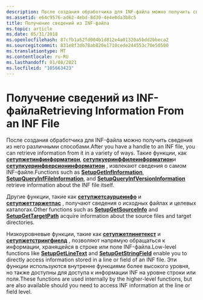 ```yaml
---
description: После создания обработчика для INF-файла можно получить сведения из него различными способами. Такие функции, как Сетупжетинфинформатион, Сетупкуеринффилеинформатион и Сетупкуеринфверсионинформатион, извлекают сведения о самом INF-файле.
ms.assetid: e64c9576-ad62-4ebd-8d30-4e4e0da3b8c5
title: Получение сведений из INF-файла
ms.topic: article
ms.date: 05/31/2018
ms.openlocfilehash: 87cfb1a52fd004b1d812e4a01320a5bdd2bbeca2
ms.sourcegitcommit: 831e8f3db78ab820e1710cede244553c70e50500
ms.translationtype: MT
ms.contentlocale: ru-RU
ms.lasthandoff: 01/08/2021
ms.locfileid: "105663423"
---
```

# <a name="retrieving-information-from-an-inf-file"></a><span data-ttu-id="c8090-104">Получение сведений из INF-файла</span><span class="sxs-lookup"><span data-stu-id="c8090-104">Retrieving Information From an INF File</span></span>

<span data-ttu-id="c8090-105">После создания обработчика для INF-файла можно получить сведения из него различными способами.</span><span class="sxs-lookup"><span data-stu-id="c8090-105">After you have a handle to an INF file, you can retrieve information from it in a variety of ways.</span></span> <span data-ttu-id="c8090-106">Такие функции, как [**сетупжетинфинформатион**](/windows/desktop/api/Setupapi/nf-setupapi-setupgetinfinformationa), [**сетупкуеринффилеинформатион**](/windows/desktop/api/Setupapi/nf-setupapi-setupqueryinffileinformationa)и [**сетупкуеринфверсионинформатион**](/windows/desktop/api/Setupapi/nf-setupapi-setupqueryinfversioninformationa) , извлекают сведения о самом INF-файле.</span><span class="sxs-lookup"><span data-stu-id="c8090-106">Functions such as [**SetupGetInfInformation**](/windows/desktop/api/Setupapi/nf-setupapi-setupgetinfinformationa), [**SetupQueryInfFileInformation**](/windows/desktop/api/Setupapi/nf-setupapi-setupqueryinffileinformationa), and [**SetupQueryInfVersionInformation**](/windows/desktop/api/Setupapi/nf-setupapi-setupqueryinfversioninformationa) retrieve information about the INF file itself.</span></span>

<span data-ttu-id="c8090-107">Другие функции, такие как [**сетупжетсаурцеинфо**](/windows/desktop/api/Setupapi/nf-setupapi-setupgetsourceinfoa) и [**сетупжеттаржетпас**](/windows/desktop/api/Setupapi/nf-setupapi-setupgettargetpatha) , получают сведения о исходных файлах и целевых каталогах.</span><span class="sxs-lookup"><span data-stu-id="c8090-107">Other functions such as [**SetupGetSourceInfo**](/windows/desktop/api/Setupapi/nf-setupapi-setupgetsourceinfoa) and [**SetupGetTargetPath**](/windows/desktop/api/Setupapi/nf-setupapi-setupgettargetpatha) acquire information about the source files and target directories.</span></span>

<span data-ttu-id="c8090-108">Низкоуровневые функции, такие как [**сетупжетлинетекст**](/windows/desktop/api/Setupapi/nf-setupapi-setupgetlinetexta) и [**сетупжетстрингфиелд**](/windows/desktop/api/Setupapi/nf-setupapi-setupgetstringfielda) , позволяют напрямую обращаться к информации, хранящейся в строке или поле INF-файла.</span><span class="sxs-lookup"><span data-stu-id="c8090-108">Low-level functions like [**SetupGetLineText**](/windows/desktop/api/Setupapi/nf-setupapi-setupgetlinetexta) and [**SetupGetStringField**](/windows/desktop/api/Setupapi/nf-setupapi-setupgetstringfielda) enable you to directly access information stored in a line or field of an INF file.</span></span> <span data-ttu-id="c8090-109">Эти функции используются внутренне функциями более высокого уровня, но также доступны для доступа к информации INF на уровне строки или поля.</span><span class="sxs-lookup"><span data-stu-id="c8090-109">These functions are used internally by the higher-level functions, but are also available should you need to access INF information at the line or field level.</span></span>

 

 



